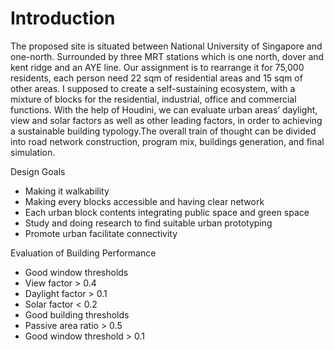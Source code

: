 # Introduction

The proposed site is situated between National University of Singapore and one-north. Surrounded by three MRT stations which is one north, dover and kent ridge and an AYE line.  Our assignment is to rearrange it for 75,000 residents, each person need 22 sqm of residential areas and 15 sqm of other areas. I supposed to create a self-sustaining ecosystem, with a mixture of blocks for the residential, industrial, office and commercial functions. With the help of Houdini, we can evaluate urban areas’ daylight, view and solar factors as well as other leading factors, in order to achieving a sustainable building typology.The overall train of thought can be divided into road network construction, program mix, buildings generation, and final simulation.

Design Goals

- Making it walkability
- Making every blocks accessible and having clear network
- Each urban block contents integrating public space and green space
- Study and doing research to find suitable urban prototyping 
- Promote urban facilitate connectivity

Evaluation of Building Performance

-	Good window thresholds
- View factor > 0.4
-	Daylight factor > 0.1
-	Solar factor < 0.2
-	Good building thresholds
-	Passive area ratio > 0.5
-	Good window threshold > 0.1

